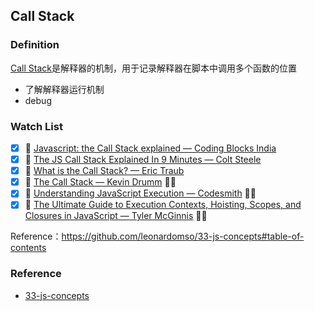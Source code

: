 ## Call Stack

### Definition

[Call Stack](https://developer.mozilla.org/en-US/docs/Glossary/Call_stack)是解释器的机制，用于记录解释器在脚本中调用多个函数的位置

- 了解解释器运行机制
- debug

### Watch List

- [x] 🎥 [Javascript: the Call Stack explained — Coding Blocks India](https://www.youtube.com/watch?v=w6QGEiQceOM)
- [x] 🎥 [The JS Call Stack Explained In 9 Minutes — Colt Steele](https://www.youtube.com/watch?v=W8AeMrVtFLY)
- [x] 🎥 [What is the Call Stack? — Eric Traub](https://www.youtube.com/watch?v=w7QWQlkLY_s)
- [x] 🎥 [The Call Stack — Kevin Drumm](https://www.youtube.com/watch?v=Q2sFmqvpBe0) 👏🏻
- [x] 🎥 [Understanding JavaScript Execution — Codesmith](https://www.youtube.com/watch?v=exrc_rLj5iw&list=PLWrQZnG8l0E4kd1T_nyuVoxQUaYEWFgcD&index=4) 👏🏻
- [x] 🎥 [The Ultimate Guide to Execution Contexts, Hoisting, Scopes, and Closures in JavaScript — Tyler McGinnis](https://www.youtube.com/watch?v=Nt-qa_LlUH0) 👏🏻

Reference：https://github.com/leonardomso/33-js-concepts#table-of-contents

### Reference

- [33-js-concepts](https://github.com/leonardomso/33-js-concepts#table-of-contents)

